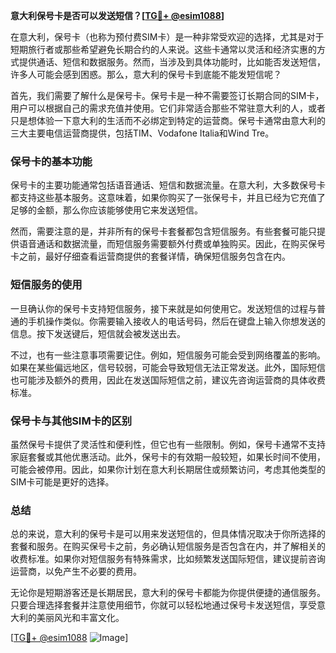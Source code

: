**意大利保号卡是否可以发送短信？[[TG💪+ @esim1088](https://t.me/s/esim1088)]**

在意大利，保号卡（也称为预付费SIM卡）是一种非常受欢迎的选择，尤其是对于短期旅行者或那些希望避免长期合约的人来说。这些卡通常以灵活和经济实惠的方式提供通话、短信和数据服务。然而，当涉及到具体功能时，比如能否发送短信，许多人可能会感到困惑。那么，意大利的保号卡到底能不能发短信呢？

首先，我们需要了解什么是保号卡。保号卡是一种不需要签订长期合同的SIM卡，用户可以根据自己的需求充值并使用。它们非常适合那些不常驻意大利的人，或者只是想体验一下意大利的生活而不必绑定到特定的运营商。保号卡通常由意大利的三大主要电信运营商提供，包括TIM、Vodafone Italia和Wind Tre。

### 保号卡的基本功能

保号卡的主要功能通常包括语音通话、短信和数据流量。在意大利，大多数保号卡都支持这些基本服务。这意味着，如果你购买了一张保号卡，并且已经为它充值了足够的金额，那么你应该能够使用它来发送短信。

然而，需要注意的是，并非所有的保号卡套餐都包含短信服务。有些套餐可能只提供语音通话和数据流量，而短信服务需要额外付费或单独购买。因此，在购买保号卡之前，最好仔细查看运营商提供的套餐详情，确保短信服务包含在内。

### 短信服务的使用

一旦确认你的保号卡支持短信服务，接下来就是如何使用它。发送短信的过程与普通的手机操作类似。你需要输入接收人的电话号码，然后在键盘上输入你想发送的信息。按下发送键后，短信就会被发送出去。

不过，也有一些注意事项需要记住。例如，短信服务可能会受到网络覆盖的影响。如果在某些偏远地区，信号较弱，可能会导致短信无法正常发送。此外，国际短信也可能涉及额外的费用，因此在发送国际短信之前，建议先咨询运营商的具体收费标准。

### 保号卡与其他SIM卡的区别

虽然保号卡提供了灵活性和便利性，但它也有一些限制。例如，保号卡通常不支持家庭套餐或其他优惠活动。此外，保号卡的有效期一般较短，如果长时间不使用，可能会被停用。因此，如果你计划在意大利长期居住或频繁访问，考虑其他类型的SIM卡可能是更好的选择。

### 总结

总的来说，意大利的保号卡是可以用来发送短信的，但具体情况取决于你所选择的套餐和服务。在购买保号卡之前，务必确认短信服务是否包含在内，并了解相关的收费标准。如果你对短信服务有特殊需求，比如频繁发送国际短信，建议提前咨询运营商，以免产生不必要的费用。

无论你是短期游客还是长期居民，意大利的保号卡都能为你提供便捷的通信服务。只要合理选择套餐并注意使用细节，你就可以轻松地通过保号卡发送短信，享受意大利的美丽风光和丰富文化。

[[TG💪+ @esim1088](https://t.me/s/esim1088) ![Image](https://i.postimg.cc/4NQfJmqS/Snipaste-2025-05-13-00-14-12.png)]
